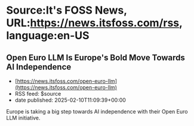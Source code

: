 # Source:It's FOSS News, URL:https://news.itsfoss.com/rss, language:en-US

## Open Euro LLM Is Europe's Bold Move Towards AI Independence
 - [https://news.itsfoss.com/open-euro-llm](https://news.itsfoss.com/open-euro-llm)
 - RSS feed: $source
 - date published: 2025-02-10T11:09:39+00:00

Europe is taking a big step towards AI independence with their Open Euro LLM initiative.

